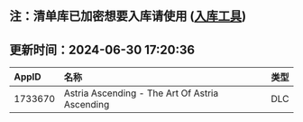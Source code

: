 ## 注：清单库已加密想要入库请使用 ([入库工具](https://github.com/BlankTMing/ManifestAutoUpdate/releases))

## 更新时间：2024-06-30 17:20:36
| AppID | 名称 | 类型  |
| :-------------------- | :----------------------------- | :----------- |
| 1733670 | Astria Ascending - The Art Of Astria Ascending| DLC |
